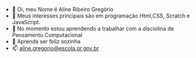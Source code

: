 - 👋 Oi, meu Nome é Aline Ribeiro Gregório
- 👀 Meus interesses principais são em programação Html,CSS, Scratch e JavaScript.
- 🌱 No momento estou aprendendo a trabalhar com a disciolina de Pensamento Computacional 
- 💞️ Aprenda ser feliz sozinha
- 📫 aline.gregorio@escola.pr.gov.br
